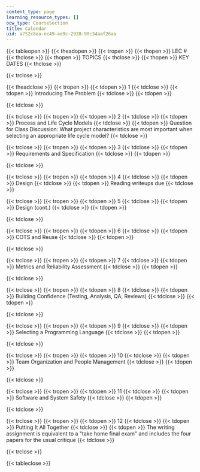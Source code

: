 ```yaml
---
content_type: page
learning_resource_types: []
ocw_type: CourseSection
title: Calendar
uid: a752c8ea-ec49-ae9c-2928-98c34aaf26aa
---
```


{{< tableopen >}}
{{< theadopen >}}
{{< tropen >}}
{{< thopen >}}
LEC #
{{< thclose >}}
{{< thopen >}}
TOPICS
{{< thclose >}}
{{< thopen >}}
KEY DATES
{{< thclose >}}

{{< trclose >}}

{{< theadclose >}}
{{< tropen >}}
{{< tdopen >}}
1
{{< tdclose >}}
{{< tdopen >}}
Introducing The Problem
{{< tdclose >}}
{{< tdopen >}}

{{< tdclose >}}

{{< trclose >}}
{{< tropen >}}
{{< tdopen >}}
2
{{< tdclose >}}
{{< tdopen >}}
Process and Life Cycle Models
{{< tdclose >}}
{{< tdopen >}}
Question for Class Discussion: What project characteristics are most important when selecting an appropriate life cycle model?
{{< tdclose >}}

{{< trclose >}}
{{< tropen >}}
{{< tdopen >}}
3
{{< tdclose >}}
{{< tdopen >}}
Requirements and Specification
{{< tdclose >}}
{{< tdopen >}}

{{< tdclose >}}

{{< trclose >}}
{{< tropen >}}
{{< tdopen >}}
4
{{< tdclose >}}
{{< tdopen >}}
Design
{{< tdclose >}}
{{< tdopen >}}
Reading writeups due
{{< tdclose >}}

{{< trclose >}}
{{< tropen >}}
{{< tdopen >}}
5
{{< tdclose >}}
{{< tdopen >}}
Design (cont.)
{{< tdclose >}}
{{< tdopen >}}

{{< tdclose >}}

{{< trclose >}}
{{< tropen >}}
{{< tdopen >}}
6
{{< tdclose >}}
{{< tdopen >}}
COTS and Reuse
{{< tdclose >}}
{{< tdopen >}}

{{< tdclose >}}

{{< trclose >}}
{{< tropen >}}
{{< tdopen >}}
7
{{< tdclose >}}
{{< tdopen >}}
Metrics and Reliability Assessment
{{< tdclose >}}
{{< tdopen >}}

{{< tdclose >}}

{{< trclose >}}
{{< tropen >}}
{{< tdopen >}}
8
{{< tdclose >}}
{{< tdopen >}}
Building Confidence (Testing, Analysis, QA, Reviews)
{{< tdclose >}}
{{< tdopen >}}

{{< tdclose >}}

{{< trclose >}}
{{< tropen >}}
{{< tdopen >}}
9
{{< tdclose >}}
{{< tdopen >}}
Selecting a Programming Language
{{< tdclose >}}
{{< tdopen >}}

{{< tdclose >}}

{{< trclose >}}
{{< tropen >}}
{{< tdopen >}}
10
{{< tdclose >}}
{{< tdopen >}}
Team Organization and People Management
{{< tdclose >}}
{{< tdopen >}}

{{< tdclose >}}

{{< trclose >}}
{{< tropen >}}
{{< tdopen >}}
11
{{< tdclose >}}
{{< tdopen >}}
Software and System Safety
{{< tdclose >}}
{{< tdopen >}}

{{< tdclose >}}

{{< trclose >}}
{{< tropen >}}
{{< tdopen >}}
12
{{< tdclose >}}
{{< tdopen >}}
Putting It All Together
{{< tdclose >}}
{{< tdopen >}}
The writing assignment is equivalent to a "take home final exam" and includes the four papers for the usual critique
{{< tdclose >}}

{{< trclose >}}

{{< tableclose >}}